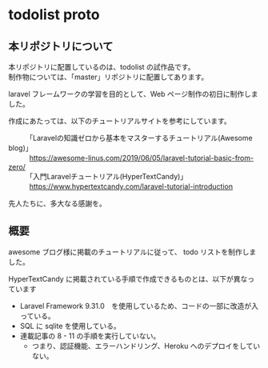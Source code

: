 # todolist proto

## 本リポジトリについて
本リポジトリに配置しているのは、todolist の試作品です。  
制作物については、「master」リポジトリに配置してあります。

laravel フレームワークの学習を目的として、Web ページ制作の初日に制作しました。

作成にあたっては、以下のチュートリアルサイトを参考にしています。

　　　「Laravelの知識ゼロから基本をマスターするチュートリアル(Awesome blog)」　  
　　　https://awesome-linus.com/2019/06/05/laravel-tutorial-basic-from-zero/   
　　　「入門Laravelチュートリアル(HyperTextCandy)」   
　　　https://www.hypertextcandy.com/laravel-tutorial-introduction  

先人たちに、多大なる感謝を。  

## 概要
awesome ブログ様に掲載のチュートリアルに従って、 todo リストを制作しました。

HyperTextCandy に掲載されている手順で作成できるものとは、以下が異なっています
 * Laravel Framework 9.31.0　を使用しているため、コードの一部に改造が入っている。
 * SQL に sqlite を使用している。
 * 連載記事の 8 - 11 の手順を実行していない。
    * つまり、認証機能、エラーハンドリング、Heroku へのデプロイをしていない。
